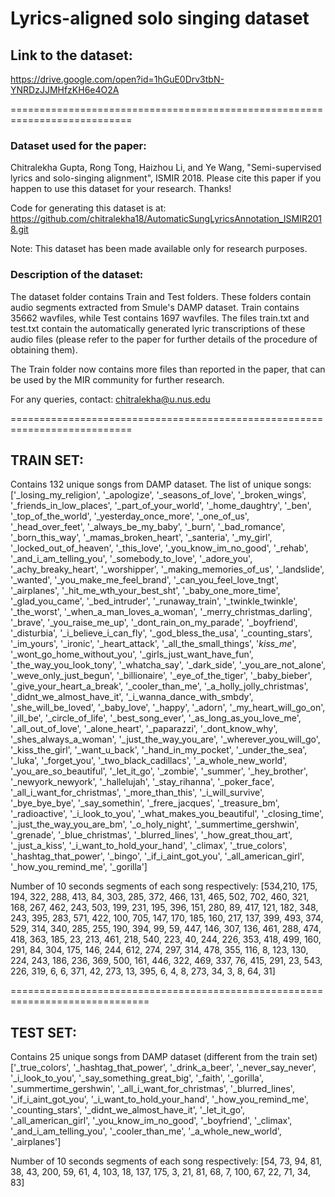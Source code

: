 # Lyrics-aligned solo singing dataset

## Link to the dataset: 
https://drive.google.com/open?id=1hGuE0Drv3tbN-YNRDzJJMHfzKH6e4O2A

===========================================================================

### Dataset used for the paper:
Chitralekha Gupta, Rong Tong, Haizhou Li, and Ye Wang, "Semi-supervised lyrics and solo-singing alignment", ISMIR 2018.
Please cite this paper if you happen to use this dataset for your research. Thanks!

Code for generating this dataset is at: https://github.com/chitralekha18/AutomaticSungLyricsAnnotation_ISMIR2018.git

Note: This dataset has been made available only for research purposes.

### Description of the dataset:
The dataset folder contains Train and Test folders.
These folders contain audio segments extracted from Smule's DAMP dataset.
Train contains 35662 wavfiles, while Test contains 1697 wavfiles.
The files train.txt and test.txt contain the automatically generated lyric transcriptions of these audio files (please refer to the paper for further details of the procedure of obtaining them).

The Train folder now contains more files than reported in the paper, that can be used by the MIR community for further research.

For any queries, contact: chitralekha@u.nus.edu

===========================================================================
## TRAIN SET:
Contains 132 unique songs from DAMP dataset.
The list of unique songs:
['_losing_my_religion', '_apologize', '_seasons_of_love', '_broken_wings', '_friends_in_low_places', '_part_of_your_world', '_home_daughtry', '_ben', '_top_of_the_world', '_yesterday_once_more', '_one_of_us', '_head_over_feet', '_always_be_my_baby', '_burn', '_bad_romance', '_born_this_way', '_mamas_broken_heart', '_santeria', '_my_girl', '_locked_out_of_heaven', '_this_love', '_you_know_im_no_good', '_rehab', '_and_i_am_telling_you', '_somebody_to_love', '_adore_you', '_achy_breaky_heart', '_worshipper', '_making_memories_of_us', '_landslide', '_wanted', '_you_make_me_feel_brand', '_can_you_feel_love_tngt', '_airplanes', '_hit_me_wth_your_best_sht', '_baby_one_more_time', '_glad_you_came', '_bed_intruder', '_runaway_train', '_twinkle_twinkle', '_the_worst', '_when_a_man_loves_a_woman', '_merry_christmas_darling', '_brave', '_you_raise_me_up', '_dont_rain_on_my_parade', '_boyfriend', '_disturbia', '_i_believe_i_can_fly', '_god_bless_the_usa', '_counting_stars', '_im_yours', '_ironic', '_heart_attack', '_all_the_small_things', '_kiss_me_', '_wont_go_home_without_you', '_girls_just_want_have_fun', '_the_way_you_look_tony', '_whatcha_say', '_dark_side', '_you_are_not_alone', '_weve_only_just_begun', '_billionaire', '_eye_of_the_tiger', '_baby_bieber', '_give_your_heart_a_break', '_cooler_than_me', '_a_holly_jolly_christmas', '_didnt_we_almost_have_it', '_i_wanna_dance_with_smbdy', '_she_will_be_loved', '_baby_love', '_happy', '_adorn', '_my_heart_will_go_on', '_ill_be', '_circle_of_life', '_best_song_ever', '_as_long_as_you_love_me', '_all_out_of_love', '_alone_heart', '_paparazzi', '_dont_know_why', '_shes_always_a_woman', '_just_the_way_you_are', '_wherever_you_will_go', '_kiss_the_girl', '_want_u_back', '_hand_in_my_pocket', '_under_the_sea', '_luka', '_forget_you', '_two_black_cadillacs', '_a_whole_new_world', '_you_are_so_beautiful', '_let_it_go', '_zombie', '_summer', '_hey_brother', '_newyork_newyork', '_hallelujah', '_stay_rihanna', '_poker_face', '_all_i_want_for_christmas', '_more_than_this', '_i_will_survive', '_bye_bye_bye', '_say_somethin', '_frere_jacques', '_treasure_bm', '_radioactive', '_i_look_to_you', '_what_makes_you_beautiful', '_closing_time', '_just_the_way_you_are_bm', '_o_holy_night', '_summertime_gershwin', '_grenade', '_blue_christmas', '_blurred_lines', '_how_great_thou_art', '_just_a_kiss', '_i_want_to_hold_your_hand', '_climax', '_true_colors', '_hashtag_that_power', '_bingo', '_if_i_aint_got_you', '_all_american_girl', '_how_you_remind_me', '_gorilla']


Number of 10 seconds segments of each song respectively:
[534,210, 175, 194, 322, 288, 413, 84, 303, 285, 372, 466, 131, 465, 502, 702, 460, 321, 168, 267, 462, 243, 503, 199, 231, 195, 396, 151, 280, 89, 417, 121, 182, 348, 243, 395, 283, 571, 422, 100, 705, 147, 170, 185, 160, 217, 137, 399, 493, 374, 529, 314, 340, 285, 255, 190, 394, 99, 59, 447, 146, 307, 136, 461, 288, 474, 418, 363, 185, 23, 213, 461, 218, 540, 223, 40, 244, 226, 353, 418, 499, 160, 291, 84, 304, 175, 146, 244, 612, 274, 297, 314, 478, 355, 116, 8, 123, 130, 224, 243, 186, 236, 369, 500, 161, 446, 322, 469, 337, 76, 415, 291, 23, 543, 226, 319, 6, 6, 371, 42, 273, 13, 395, 6, 4, 8, 273, 34, 3, 8, 64, 31]

==============================================================================

## TEST SET:
Contains 25 unique songs from DAMP dataset (different from the train set)
['_true_colors', '_hashtag_that_power', '_drink_a_beer', '_never_say_never', '_i_look_to_you', '_say_something_great_big', '_faith', '_gorilla', '_summertime_gershwin', '_all_i_want_for_christmas', '_blurred_lines', '_if_i_aint_got_you', '_i_want_to_hold_your_hand', '_how_you_remind_me', '_counting_stars', '_didnt_we_almost_have_it', '_let_it_go', '_all_american_girl', '_you_know_im_no_good', '_boyfriend', '_climax', '_and_i_am_telling_you', '_cooler_than_me', '_a_whole_new_world', '_airplanes']

Number of 10 seconds segments of each song respectively:
[54, 73, 94, 81, 38, 43, 200, 59, 61, 4, 103, 18, 137, 175, 3, 21, 81, 68, 7, 100, 67, 22, 71, 34, 83]
